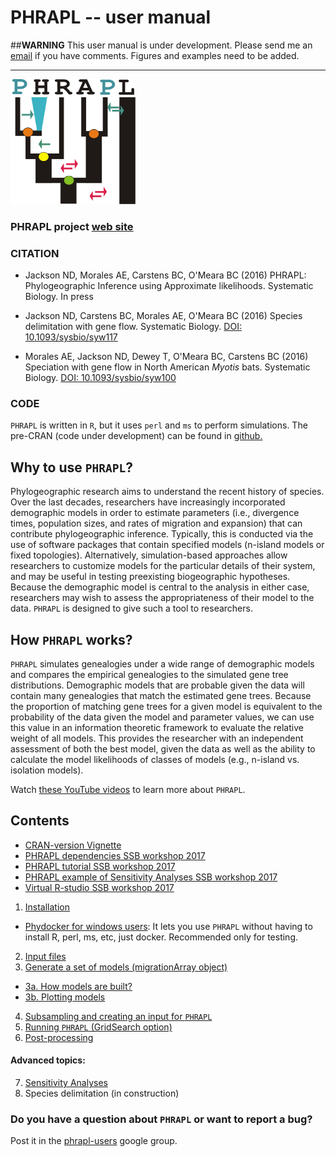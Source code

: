PHRAPL --  user manual
=======

##**WARNING**
This user manual is under development. Please send me an [email](ariadna.biologia@gmail.com) if you have comments.
Figures and examples need to be added.

________

<img src="https://github.com/ariadnamorales/phrapl-manual/blob/master/phrapl_logo.png?raw=true" width="200" height="200" />

### PHRAPL project [web site](http://www.phrapl.org/)

### CITATION
- Jackson ND, Morales AE, Carstens BC, O'Meara BC (2016) PHRAPL: Phylogeographic Inference using Approximate likelihoods. Systematic Biology. In press

- Jackson ND, Carstens BC, Morales AE, O'Meara BC (2016) Species delimitation with gene flow. Systematic Biology. [DOI: 10.1093/sysbio/syw117](http://sysbio.oxfordjournals.org/content/early/2016/12/05/sysbio.syw117.short?rss=1)

- Morales AE, Jackson ND, Dewey T, O'Meara BC, Carstens BC (2016) Speciation with gene flow in North American *Myotis* bats. Systematic Biology. [DOI: 10.1093/sysbio/syw100](http://sysbio.oxfordjournals.org/content/early/2016/12/20/sysbio.syw100.full?sid=4376fa06-5da3-4e21-9990-faf3c57b9298)

### CODE
`PHRAPL` is written in `R`, but it uses `perl` and `ms` to perform simulations. The pre-CRAN (code under development) can be found in [github.](https://github.com/bomeara/phrapl)

## Why to use `PHRAPL`?
Phylogeographic research aims to understand the recent history of species. Over the last decades, researchers have increasingly incorporated demographic models in order to estimate parameters (i.e., divergence times, population sizes, and rates of migration and expansion) that can contribute phylogeographic inference. 
Typically, this is conducted via the use of software packages that contain specified models (n-island models or fixed topologies). Alternatively, simulation-based approaches allow researchers to customize models for the particular details of their system, and may be useful in testing preexisting biogeographic hypotheses. Because the demographic model is central to the analysis in either case, researchers may wish to assess the appropriateness of their model to the data. `PHRAPL` is designed to give such a tool to researchers. 

## How `PHRAPL` works?
`PHRAPL` simulates genealogies under a wide range of demographic models and compares the empirical genealogies to the simulated gene tree distributions. Demographic models that are probable given the data will contain many genealogies that match the estimated gene trees. Because the proportion of matching gene trees for a given model is equivalent to the probability of the data given the model and parameter values, we can use this value in an information theoretic framework to evaluate the relative weight of all models. This provides the researcher with an independent assessment of both the best model, given the data as well as the ability to calculate the model likelihoods of classes of models (e.g., n-island vs. isolation models).

Watch [these YouTube videos](https://www.youtube.com/watch?v=UC4Mj1K6c0k) to learn more about `PHRAPL`.

## Contents

-    [CRAN-version Vignette](https://github.com/bomeara/phrapl/blob/master/doc/phrapl_vignette.Rmd)
-    [PHRAPL dependencies SSB workshop 2017](https://github.com/bomeara/phrapl/blob/master/doc/dependencies_2017Workshop.R)
-    [PHRAPL tutorial SSB workshop 2017](https://github.com/bomeara/phrapl/blob/master/doc/phrapl_tutorial_2017Workshop.R)
-    [PHRAPL example of Sensitivity Analyses SSB workshop 2017](https://github.com/ariadnamorales/phrapl-manual/tree/master/data/sensitivityAnalyses)
-    [Virtual R-studio SSB workshop 2017](http://phrapl2.sloppy.zone/)


1. [Installation](https://github.com/ariadnamorales/phrapl-manual/blob/master/1.Installation.Rmd)
  - [Phydocker for windows users](http://www.phrapl.org/#distribution): It lets you use `PHRAPL` without having to install R, perl, ms, etc, just docker. Recommended only for testing.
2. [Input files](https://github.com/ariadnamorales/phrapl-manual/blob/master/2.Input_files.Rmd)
3. [Generate a set of models (migrationArray object)](https://github.com/ariadnamorales/phrapl-manual/blob/master/3.Generate_set_of_models.Rmd)
  - [3a. How models are built?](https://github.com/ariadnamorales/phrapl-manual/blob/master/3a.How_models_are_built.Rmd)
  - [3b. Plotting models](https://github.com/ariadnamorales/phrapl-manual/blob/master/3b.Plotting_models.Rmd)
4. [Subsampling and creating an input for `PHRAPL`](https://github.com/ariadnamorales/phrapl-manual/blob/master/4.Subsample_CreateInput.Rmd)
5. [Running `PHRAPL` (GridSearch option)](https://github.com/ariadnamorales/phrapl-manual/blob/master/5.Run_Phrapl.Rmd)
6. [Post-processing](https://github.com/ariadnamorales/phrapl-manual/blob/master/6.Post-processing.Rmd)


#### Advanced topics:

7. [Sensitivity Analyses](https://github.com/ariadnamorales/phrapl-manual/blob/master/7.SensitivityAnalyses.Rmd)
8. Species delimitation (in construction)


### Do you have a question about `PHRAPL` or want to report a bug?
Post it in the [phrapl-users](https://groups.google.com/forum/#!forum/phrapl-users) google group.